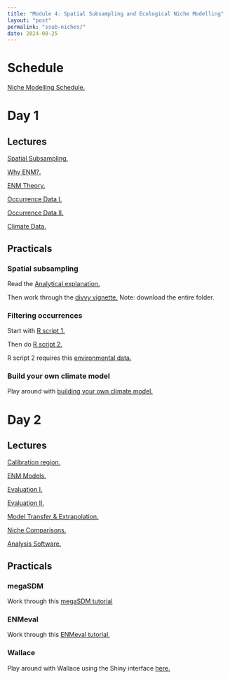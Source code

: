 ```yaml
---
title: "Module 4: Spatial Subsampling and Ecological Niche Modelling"
layout: "post" 
permalink: "ssub-niches/"
date: 2024-08-25
---
```


# Schedule
[Niche Modelling Schedule.](https://www.dropbox.com/scl/fi/n7nqahrrbucu8hamrnlua/Schedule_ENM_Workshop.pdf?rlkey=esjpm49sxvkv44g2087qvuqoz&dl=0)

# Day 1

## Lectures

[Spatial Subsampling.](https://www.dropbox.com/scl/fi/vgzqs7kvf61qjrwh4sqb2/0.-Spatially-standardized-subsampling.pdf?rlkey=7ecfdczfa5n7in0ct94slil14&dl=0)

[Why ENM?.](https://www.dropbox.com/scl/fi/d63nwkiov0qyyot2ru8u8/1.-Why-do-ENM.pdf?rlkey=v8rvip2hxwj82sfcz28fygrdd&dl=0)

[ENM Theory.](https://www.dropbox.com/scl/fi/zbwgnagzwjbyp0j9kejzr/2.-ENM-Theory.pdf?rlkey=nkewj6wm40oke0l92h8fl8n0s&dl=0)

[Occurrence Data I.](https://www.dropbox.com/scl/fi/86u3mcdffrnqdk22u6byy/3.-Occurrence-data-I.pdf?rlkey=d5t4jgpa05vv6mjdhnk9so6f4&dl=0)

[Occurrence Data II.](https://www.dropbox.com/scl/fi/feqvqfie5l6jz3xyrvxwm/4.-Occurrence-data-II.pdf?rlkey=zes4pthzzliuliyk37enk62w2&dl=0)

[Climate Data.](https://www.dropbox.com/scl/fi/1htj3sjaye34r84opufts/5.-Climate-Data.pdf?rlkey=6pkb7ilaaoamzqv2rc01d1cx6&dl=0)

## Practicals

### Spatial subsampling

Read the [Analytical explanation.](https://www.dropbox.com/scl/fi/hoa51qku6aa6zt0dhzbgb/subsampling-concept-walkthrough.html?rlkey=60m1gjxg8leui128fg1d92rg8&dl=0)

Then work through the [divvy vignette.](https://www.dropbox.com/scl/fo/mu7ouuaeibmxkl51haojh/AGvnqc1S6F_VH0CAhtWPvVg?rlkey=8tpi7xw6l7q3taqiaopfapbiy&dl=0) Note: download the entire folder.

### Filtering occurrences

Start with [R script 1.](https://www.dropbox.com/scl/fi/wfmvndjhicezj62j91g75/1.-FilterGeographically.R?rlkey=c5vzozc68jswtj42fxt0a0sod&dl=0)

Then do [R script 2.](https://www.dropbox.com/scl/fi/5y4dn0xpfwc8ltp98m4z8/2.-FilterEnvironmentally.R?rlkey=pss8sgqps816ufvrfkut7gon8&dl=0)

R script 2 requires this [environmental data.](https://www.dropbox.com/scl/fo/kqv6ljio5ctriolxrjths/ACx9iCAJJpYFwpnfcWvXLGw?rlkey=0mjex6u81wb9hor786fwoz4rn&dl=0) 

### Build your own climate model 

Play around with [building your own climate model.](http://www.buildyourownearth.com)

# Day 2

## Lectures

[Calibration region.](https://www.dropbox.com/scl/fi/bos3v2bgiogc7zh4f0e7w/6.-Calibration-region.pdf?rlkey=gcw9uxdom1w67ktr8ttuk29ta&dl=0)

[ENM Models.](https://www.dropbox.com/scl/fi/wffdu5jeugxkys1cfazhd/7.-ENM-models.pdf?rlkey=m0lxnhj8wl98xy4v04l2xeh6h&dl=0)

[Evaluation I.](https://www.dropbox.com/scl/fi/e2gclgwvp8brb5f1cxrrc/8.-Evaluation-I.pdf?rlkey=5hqaaaxytxc62zcscxn1anr2c&dl=0)

[Evaluation II.](https://www.dropbox.com/scl/fi/7kygthe9o284a7gx9lfbs/9.-Evaluation-II.pdf?rlkey=sqgn5pd6rwali0zjfk3i79jd0&dl=0)

[Model Transfer & Extrapolation.](https://www.dropbox.com/scl/fi/gdka87nmcrvlnqrtss3kg/10.-Model-transfer-extrapolation.pdf?rlkey=ehttm1628qynyz6z6chb0nqqs&dl=0)

[Niche Comparisons.](https://www.dropbox.com/scl/fi/yup80omm3jasluwstd0fs/11.-Niche-comparisons.pdf?rlkey=oi9rbu45r18n0v5tuakqucapx&dl=0) 

[Analysis Software.](https://www.dropbox.com/scl/fi/b9813wwy1euk387gj055d/12.-Analysis-Packages.pdf?rlkey=4xrmxr9jva4z3jpei0v37lii3&dl=0)

## Practicals

### megaSDM 

Work through this [megaSDM tutorial](https://www.dropbox.com/scl/fo/cchqbygna7nm6ud4ouqhj/ABzGTHjNmetvVP-CXEZFB34?rlkey=bg3houbxdjbp36svbl3i4r7it&dl=0)

### ENMeval 

Work through this [ENMeval tutorial.](https://www.dropbox.com/scl/fo/ipdq65xfxpfpohicgv4fg/AEXpgfliB6sMT2fLxImFWTs?rlkey=ii5mcuzv47fqu47x29ouapqlt&dl=0)

### Wallace

Play around with Wallace using the Shiny interface [here.](https://www.dropbox.com/scl/fi/rtvgwzb0g61cjvr25prkj/installing_wallace.R?rlkey=rzpnirwsx9bf0fgseowqeae84&dl=0)


